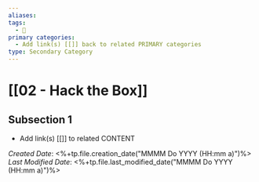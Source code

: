 ```yaml
---
aliases: 
tags:
  - 🥈
primary categories:
  - Add link(s) [[]] back to related PRIMARY categories
type: Secondary Category
---
```

# [[02 - Hack the Box]]

## Subsection 1
* Add link(s) [[]] to related CONTENT

*Created Date*: <%+tp.file.creation_date("MMMM Do YYYY (HH:mm a)")%>
*Last Modified Date*: <%+tp.file.last_modified_date("MMMM Do YYYY (HH:mm a)")%>
